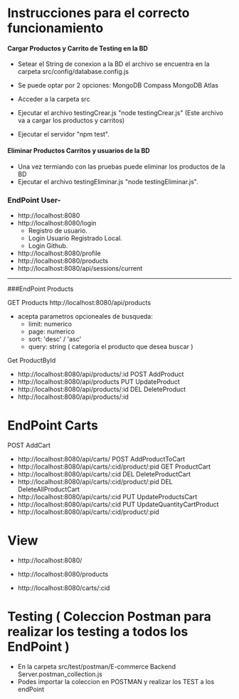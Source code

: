 #  Instrucciones para el correcto funcionamiento

#### Cargar Productos y Carrito de Testing en la BD
- Setear el String de conexion a la BD el archivo se encuentra en la carpeta src/config/database.config.js
- Se puede optar por 2 opciones:
	MongoDB Compass
	MongoDB Atlas

- Acceder a la carpeta src
- Ejecutar el archivo testingCrear.js "node testingCrear.js" (Este archivo va a cargar los productos y carritos)
- Ejecutar el servidor "npm test".

####  Eliminar Productos  Carritos y usuarios de la BD 
-  Una vez termiando con las pruebas puede eliminar los productos de la BD
- Ejecutar el archivo testingEliminar.js "node testingEliminar.js".


### EndPoint User-
- http://localhost:8080 
- http://localhost:8080/login    
   - Registro de usuario.
   - Login Usuario Registrado Local.
   - Login Github.
- http://localhost:8080/profile 
- http://localhost:8080/products 
- http://localhost:8080/api/sessions/current 

------------
###EndPoint Products

GET Products
http://localhost:8080/api/products 
- acepta parametros opcioneales de busqueda:
	- limit: numerico
	- page: numerico
	- sort: 'desc' / 'asc'
	- query: string ( categoria el producto que desea buscar )

Get ProductById
- http://localhost:8080/api/products/:id
POST AddProduct
- http://localhost:8080/api/products
PUT UpdateProduct
- http://localhost:8080/api/products/:id
DEL DeleteProduct
- http://localhost:8080/api/products/:id

# EndPoint Carts
POST AddCart
- http://localhost:8080/api/carts/
POST AddProductToCart
- http://localhost:8080/api/carts/:cid/product/:pid
GET ProductCart
- http://localhost:8080/api/carts/:cid 
DEL DeleteProductCart
- http://localhost:8080/api/carts/:cid/product/:pid
DEL DeleteAllProductCart
- http://localhost:8080/api/carts/:cid
PUT UpdateProductsCart 
- http://localhost:8080/api/carts/:cid
PUT UpdateQuantityCartProduct 
- http://localhost:8080/api/carts/:cid/product/:pid

# View 

- http://localhost:8080/ 

- http://localhost:8080/products
	
- http://localhost:8080/carts/:cid
	
# Testing ( Coleccion Postman para realizar los testing a todos los EndPoint )
- En la carpeta src/test/postman/E-commerce Backend Server.postman_collection.js
- Podes importar la coleccion en POSTMAN y realizar los TEST a los endPoint

